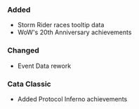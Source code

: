 <p><h3>Added</h3></p>
<ul>
<li>Storm Rider races tooltip data</li>
<li>WoW's 20th Anniversary achievements </li>
</ul>
<p><h3>Changed</h3></p>
<ul>
<li>Event Data rework</li>
</ul>
<p><h3>Cata Classic</h3></p>
<ul>
<li>Added Protocol Inferno achievements</li>
</ul>